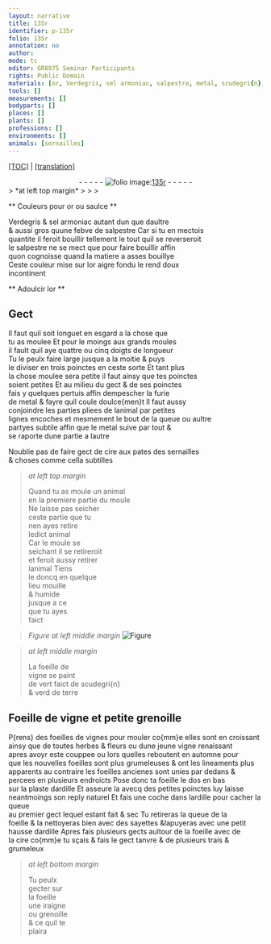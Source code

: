 ```yaml
---
layout: narrative
title: 135r
identifier: p-135r
folio: 135r
annotation: no
author:
mode: tc
editor: GR8975 Seminar Participants
rights: Public Domain
materials: [or, Verdegris, sel armoniac, salpestre, metal, scudegri{n}, verd de terre, ardille, cire]
tools: []
measurements: []
bodyparts: []
places: []
plants: []
professions: []
environments: []
animals: [sernailles]
---
```


<p><a href="{{ site.baseurl }}/diplomatic/">[TOC]</a> | <a href="{{ site.baseurl }}/texts/p-135r_tl/" target="_blank">[translation]</a></p><div class="folio" align="center">- - - - - <a href="http://gallica.bnf.fr/ark:/12148/btv1b10500001g/f275.item.r=" target="_blank"><img src="https://cu-mkp.github.io/2017-workshop-edition/assets/photo-icon.png" alt="folio image: " style="display:inline-block; margin-bottom:-3px;"/>135r</a> - - - - - </div>  
> *at left top margin*
> 
> 
>   

** Couleurs pour <span class="m">or</span> ou saulce  **

 
 <span class="m">Verdegris</span> & <span class="m">sel armoniac</span> autant dun que daultre <br/> & aussi gros quune febve de <span class="m">salpestre</span> Car si tu en mectois <br/> quantite il feroit bouillir tellement le tout quil se reverseroit <br/> le <span class="m">salpestre</span> ne se mect que pour faire bouillir affin <br/> quon cognoisse quand la matiere a asses bouillye <br/> Ceste couleur mise sur l<span class="m">or</span> aigre fondu le rend doux <br/> incontinent 
  

** Adoulcir l<span class="m">or</span>  **

 
 
  

## Gect 

 
 Il faut quil soit longuet en esgard a la chose que <br/> tu as moulee Et pour le moings aux grands moules <br/> il fault quil aye quattre ou cinq doigts de longueur <br/> Tu le peulx faire large jusque a la moitie & puys <br/> le diviser en trois poinctes en ceste sorte Et tant plus <br/> la chose moulee sera petite il faut ainsy que tes poinctes <br/> soient petites Et au milieu du gect & de ses poinctes <br/> fais y quelques pertuis affin dempescher la furie <br/> de <span class="m">metal</span> & fayre quil coule doulce{men}t Il faut aussy <br/> conjoindre les parties pliees de lanimal par petites <br/> lignes encoches et mesmement le bout de la queue ou aultre <br/> partyes subtile affin que le <span class="m">metal</span> suive par tout & <br/> se raporte dune partie a lautre 
 
 Noublie pas de faire gect de cire aux pates des <span class="al">sernailles</span><br/> & choses comme cella subtilles 
 
> *at left top margin*
> 
> 
>   Quand tu <span class="add">as</span> moule un animal <br/> en la premiere partie du moule <br/> Ne laisse pas seicher <br/> ceste partie que tu <br/> nen ayes retire <br/> ledict animal <br/> Car le moule se <br/> seichant il se retireroit <br/> et feroit aussy retirer <br/> lanimal Tiens <br/> le doncq en quelque <br/> lieu mouille <br/> & humide <br/> jusque a ce <br/> que tu ayes <br/> faict 
 
> *Figure*
> *at left middle margin*
> <a href="https://drive.google.com/open?id=0B9-oNrvWdlO5U3BqOGxwTHNPeVk" target="_blank"><img src="https://cu-mkp.github.io/GR8975-edition/assets/photo-icon.png" alt="Figure" style="display:inline-block; margin-bottom:-3px;"/></a>
 
> *at left middle margin*
> 
> 
>   La foeille de<br/> vigne se paint <br/> de vert faict de <span class="m">scudegri{n}</span> <br/> & <span class="m">verd de terre</span> 
 
 
  

## Foeille de vigne et petite grenoille 

 
 P{rens} des foeilles de vignes pour mouler co{mm}e elles sont en croissant <br/> ainsy que de toutes herbes & fleurs ou dune jeune vigne renaissant <br/> apres avoyr este couppee ou lors quelles reboutent en automne pour <br/> que les nouvelles foeilles sont plus grumeleuses & ont les lineaments plus <br/> apparents au contraire les foeilles ancienes sont unies par dedans & <br/> percees en plusieurs endroicts Pose donc ta foeille le dos en bas <br/> sur la plaste d<span class="m">ardille</span> Et asseure la avecq des petites poinctes luy laisse <br/> neantmoings son reply naturel Et fais une coche <span class="add">dans l<span class="m">ardille</span></span> pour cacher la queue <br/> au premier gect lequel estant fait & sec Tu retireras la queue de la <br/> foeille & la nettoyeras bien avec des sayettes &lapuyeras avec une petit <br/> hausse d<span class="m">ardille</span> Apres fais plusieurs gects aultour de la foeille avec de <br/> la <span class="m">cire</span> co{mm}e tu sçais & fais le gect tanvre & de plusieurs trais & grumeleux 
 
> *at left bottom margin*
> 
> 
>   Tu peulx<br/> gecter sur<br/> la foeille<br/> une iraigne<br/> ou grenoille<br/> & ce quil te<br/> plaira 
 
